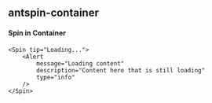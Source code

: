 ## antspin-container
#### Spin in Container

```
<Spin tip="Loading...">
    <Alert
        message="Loading content"
        description="Content here that is still loading"
        type="info"
    />
</Spin>
```